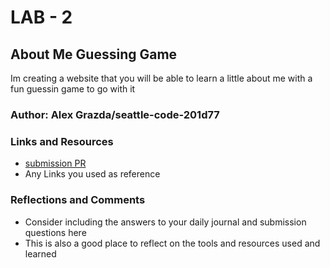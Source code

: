 # LAB - 2

## About Me Guessing Game

Im creating a website that you will be able to learn a little about me with a fun guessin game to go with it

### Author: Alex Grazda/seattle-code-201d77

### Links and Resources
* [submission PR](http://xyz.com)
* Any Links you used as reference

### Reflections and Comments
* Consider including the answers to your daily journal and submission questions here
* This is also a good place to reflect on the tools and resources used and learned